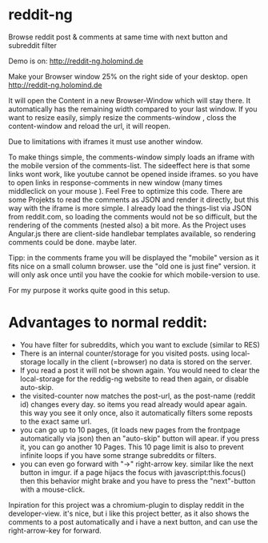 reddit-ng
=========

Browse reddit post &amp; comments at same time with next button and subreddit filter

Demo is on: 
http://reddit-ng.holomind.de

Make your Browser window 25% on the right side of your desktop.
open http://reddit-ng.holomind.de

It will open the Content in a new Browser-Window which will stay there. 
It automatically has the remaining width compared to your last window. 
If you want to resize easily, simply resize the comments-window , closs the content-window and reload the url, it will reopen. 

Due to limitations with iframes it must use another window. 

To make things simple, the comments-window simply loads an iframe with the mobile version of the comments-list. 
The sideeffect here is that some links wont work, like youtube cannot be opened inside iframes. so you have to open links in response-comments in new window (many times middleclick on your mouse ). 
Feel Free to optimize this code. 
There are some Projekts to read the comments as JSON and render it directly, but this way with the iframe is more simple. 
I already load the things-list via JSON from reddit.com, so loading the comments would not be so difficult, but the rendering of the comments (nested also) a bit more. 
As the Project uses Angular.js there are client-side handlebar templates available, so rendering comments could be done. maybe later.

Tipp: in the comments frame you will be displayed the "mobile" version as it fits nice on a small column browser. use the "old one is just fine" version. it will only ask once until you have the cookie for which mobile-version to use. 



For my purpose it works quite good in this setup. 

Advantages to normal reddit: 
============================

* You have filter for subreddits, which you want to exclude (similar to RES)
* There is an internal counter/storage for you visited posts. using local-storage locally in the client (=browser) no data is stored on the server. 
* If you read a post it will not be shown again. You would need to clear the local-storage for the reddig-ng website to read then again, or disable auto-skip. 
* the visited-counter now matches the post-url, as the post-name (reddit id) changes every day. so items you read already would apear again. this way you see it only once, also it automatically filters some reposts to the exact same url. 
* you can go up to 10 pages, (it loads new pages from the frontpage automatically via json) then an "auto-skip" button will apear. if you press it, you can go another 10 Pages. This 10 page limit is also to prevent infinite loops if you have some strange subreddits or filters. 
* you can even go forward with "->" right-arrow key. similar like the next button in imgur. if a page hijacs the focus with javascript:this.focus() then this behavior might brake and you have to press the "next"-button with a mouse-click. 

Inpiration for this project was a chromium-plugin to display reddit in the developer-view. it's nice, but i like this project better, as it also shows the comments to a post automatically and i have a next button, and can use the right-arrow-key for forward. 




